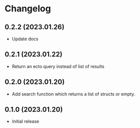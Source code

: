 # Changelog

## 0.2.2 (2023.01.26)

* Update docs

## 0.2.1 (2023.01.22)

* Return an ecto query instead of list of results

## 0.2.0 (2023.01.20)

* Add search function which returns a list of structs or empty.

## 0.1.0 (2023.01.20)

* Initial release
